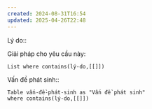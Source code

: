 ```yaml
---
created: 2024-08-31T16:54
updated: 2025-04-26T22:48
---
```

Lý do:: 

Giải pháp cho yêu cầu này:
```dataview
List where contains(lý-do,[[]])
```

Vấn đề phát sinh::
```dataview
Table vấn-đề-phát-sinh as "Vấn đề phát sinh" 
where contains(lý-do,[[]])
```
